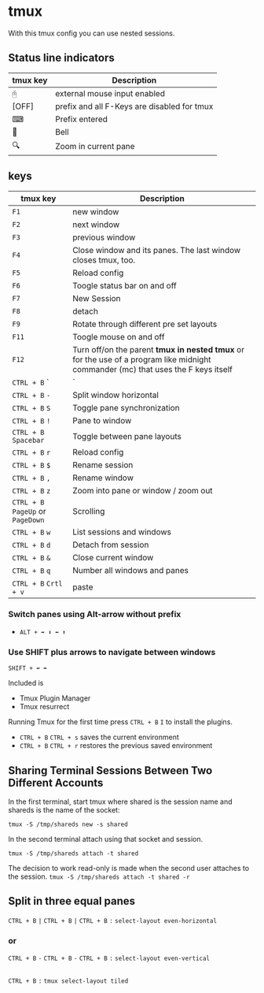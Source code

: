 # tmux

With this tmux config you can use nested sessions.

## Status line indicators

| tmux key  | Description |
| ------------- | ------------- |
| 🖰 | external mouse input enabled |
| [OFF] | prefix and all F-Keys are disabled for tmux |
| ⌨ | Prefix entered |
| 🔔 | Bell |
| 🔍 | Zoom in current pane |

## keys

| tmux key  | Description |
| ------------- | ------------- |
| `F1`| new window |
| `F2` | next window |
| `F3` | previous window |
| `F4` | Close window and its panes. The last window closes tmux, too. |
| `F5` | Reload config |
| `F6` | Toogle status bar on and off |
| `F7` | New Session |
| `F8` | detach |
| `F9` | Rotate through different pre set layouts |
| `F11` | Toogle mouse on and off |
| `F12` | Turn off/on the parent **tmux in nested tmux** or for the use of a program like midnight commander (mc) that uses the F keys itself |
| `CTRL + B` `|` | Split window vertical |
| `CTRL + B` `-` | Split window horizontal |
| `CTRL + B` `S` | Toggle pane synchronization |
| `CTRL + B` `!` | Pane to window |
| `CTRL + B` `Spacebar` | Toggle between pane layouts |
| `CTRL + B` `r` | Reload config |
| `CTRL + B` `$` | Rename session |
| `CTRL + B` `,` | Rename window |
| `CTRL + B` `z` | Zoom into pane or window / zoom out |
| `CTRL + B` `PageUp` or `PageDown` | Scrolling |
| `CTRL + B` `w` | List sessions and windows |
| `CTRL + B` `d` | Detach from session |
| `CTRL + B` `&` | Close current window |
| `CTRL + B` `q` | Number all windows and panes |
| `CTRL + B` `Crtl + v` | paste |

### Switch panes using Alt-arrow without prefix

- `ALT + ➡️ ⬇️ ⬅️ ⬆️`

### Use SHIFT plus arrows to navigate between windows

`SHIFT + ⬅️ ➡️`

Included is

- Tmux Plugin Manager
- Tmux resurrect

Running Tmux for the first time press `CTRL + B` `I` to install the plugins.

- `CTRL + B` `CTRL + s` saves the current environment
- `CTRL + B` `CTRL + r` restores the previous saved environment

## Sharing Terminal Sessions Between Two Different Accounts

In the first terminal, start tmux where shared is the session name and shareds is the name of the socket:

`tmux -S /tmp/shareds new -s shared`

In the second terminal attach using that socket and session.

`tmux -S /tmp/shareds attach -t shared`

The decision to work read-only is made when the second user attaches to the session.
`tmux -S /tmp/shareds attach -t shared -r`

## Split in three equal panes

`CTRL + B` `|`
`CTRL + B` `|`
`CTRL + B` `:` `select-layout even-horizontal`

### or

`CTRL + B` `-`
`CTRL + B` `-`
`CTRL + B` `:` `select-layout even-vertical`

##

`CTRL + B` `:` `tmux select-layout tiled`
